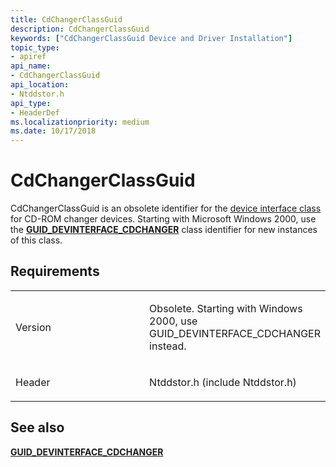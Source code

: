 ```yaml
---
title: CdChangerClassGuid
description: CdChangerClassGuid
keywords: ["CdChangerClassGuid Device and Driver Installation"]
topic_type:
- apiref
api_name:
- CdChangerClassGuid
api_location:
- Ntddstor.h
api_type:
- HeaderDef
ms.localizationpriority: medium
ms.date: 10/17/2018
---
```


# CdChangerClassGuid


CdChangerClassGuid is an obsolete identifier for the [device interface class](./overview-of-device-interface-classes.md) for CD-ROM changer devices. Starting with Microsoft Windows 2000, use the [**GUID_DEVINTERFACE_CDCHANGER**](guid-devinterface-cdchanger.md) class identifier for new instances of this class.

Requirements
------------

<table>
<colgroup>
<col width="50%" />
<col width="50%" />
</colgroup>
<tbody>
<tr class="odd">
<td align="left"><p>Version</p></td>
<td align="left"><p>Obsolete. Starting with Windows 2000, use GUID_DEVINTERFACE_CDCHANGER instead.</p></td>
</tr>
<tr class="even">
<td align="left"><p>Header</p></td>
<td align="left">Ntddstor.h (include Ntddstor.h)</td>
</tr>
</tbody>
</table>

## See also


[**GUID_DEVINTERFACE_CDCHANGER**](guid-devinterface-cdchanger.md)

 

